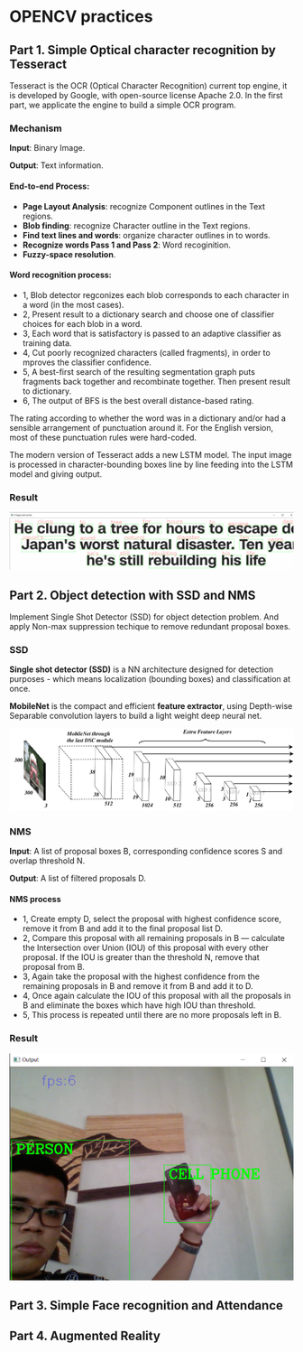 # OPENCV practices 
## Part 1. Simple Optical character recognition by Tesseract
Tesseract is the OCR (Optical Character Recognition) current top engine, it is developed by Google, with open-source license Apache 2.0. In the first part, we applicate the engine to build a simple OCR program.

### Mechanism
**Input**: Binary Image.

**Output**: Text information.

#### End-to-end Process: 
+ **Page Layout Analysis**: recognize Component outlines in the Text regions.
+ **Blob finding**: recognize Character outline in the Text regions.
+ **Find text lines and words**: organize character outlines in to words.
+ **Recognize words Pass 1 and Pass 2**: Word recoginition.
+ **Fuzzy-space resolution**.

#### Word recognition process:
+ 1, Blob detector regconizes each blob corresponds to each character in a word (in the most cases).
+ 2, Present result to a dictionary search and choose one of classifier choices for each blob in a word.
+ 3, Each word that is satisfactory is passed to an adaptive classifier as training data.
+ 4, Cut poorly recognized characters (called fragments), in order to mproves the classifier confidence. 
+ 5, A best-first search of the resulting segmentation graph puts fragments back together and recombinate together. Then present result to dictionary.
+ 6, The output of BFS is the best overall distance-based rating. 

The rating according to whether the word was in a dictionary and/or had a sensible arrangement of punctuation around it. For the English version, most of these punctuation rules were hard-coded. 

The modern version of Tesseract adds a new LSTM model. The input image is processed in character-bounding boxes line by line feeding into the LSTM model and giving output.

### Result

<img src="https://github.com/hoangtv2000/opencv_practices/blob/main/images/part1_res.png" alt="Part1 result">


## Part 2. Object detection with SSD and NMS
Implement Single Shot Detector (SSD) for object detection problem. And apply Non-max suppression techique to remove redundant proposal boxes.

### SSD
**Single shot detector (SSD)** is a NN architecture designed for detection purposes - which means localization (bounding boxes) and classification at once.

**MobileNet** is the compact and efficient **feature extractor**, using Depth-wise Separable convolution layers to build a light weight deep neural net.

<img src="https://github.com/hoangtv2000/opencv_practices/blob/main/images/mobileNet-SSD-network-architecture.png" alt="MobileNet SSD Architecture">


### NMS
**Input**: A list of proposal boxes B, corresponding confidence scores S and overlap threshold N.

**Output**: A list of filtered proposals D.

#### NMS process
+ 1, Create empty D, select the proposal with highest confidence score, remove it from B and add it to the final proposal list D. 
+ 2, Compare this proposal with all remaining proposals in B — calculate the Intersection over Union (IOU) of this proposal with every other proposal. If the IOU is greater than the threshold N, remove that proposal from B.
+ 3, Again take the proposal with the highest confidence from the remaining proposals in B and remove it from B and add it to D.
+ 4, Once again calculate the IOU of this proposal with all the proposals in B and eliminate the boxes which have high IOU than threshold.
+ 5, This process is repeated until there are no more proposals left in B.

### Result

<img src="https://github.com/hoangtv2000/opencv_practices/blob/main/images/part2_res.png" alt="Part2 result">

## Part 3. Simple Face recognition and Attendance


## Part 4. Augmented Reality
